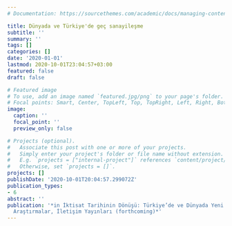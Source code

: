 ```yaml
---
# Documentation: https://sourcethemes.com/academic/docs/managing-content/

title: Dünyada ve Türkiye'de geç sanayileşme
subtitle: ''
summary: ''
tags: []
categories: []
date: '2020-01-01'
lastmod: 2020-10-01T23:04:57+03:00
featured: false
draft: false

# Featured image
# To use, add an image named `featured.jpg/png` to your page's folder.
# Focal points: Smart, Center, TopLeft, Top, TopRight, Left, Right, BottomLeft, Bottom, BottomRight.
image:
  caption: ''
  focal_point: ''
  preview_only: false

# Projects (optional).
#   Associate this post with one or more of your projects.
#   Simply enter your project's folder or file name without extension.
#   E.g. `projects = ["internal-project"]` references `content/project/deep-learning/index.md`.
#   Otherwise, set `projects = []`.
projects: []
publishDate: '2020-10-01T20:04:57.299072Z'
publication_types:
- 6
abstract: ''
publication: '*in İktisat Tarihinin Dönüşü: Türkiye’de ve Dünyada Yeni Yaklaşımlar ve
  Araştırmalar, İletişim Yayınları (forthcoming)*'
---
```

